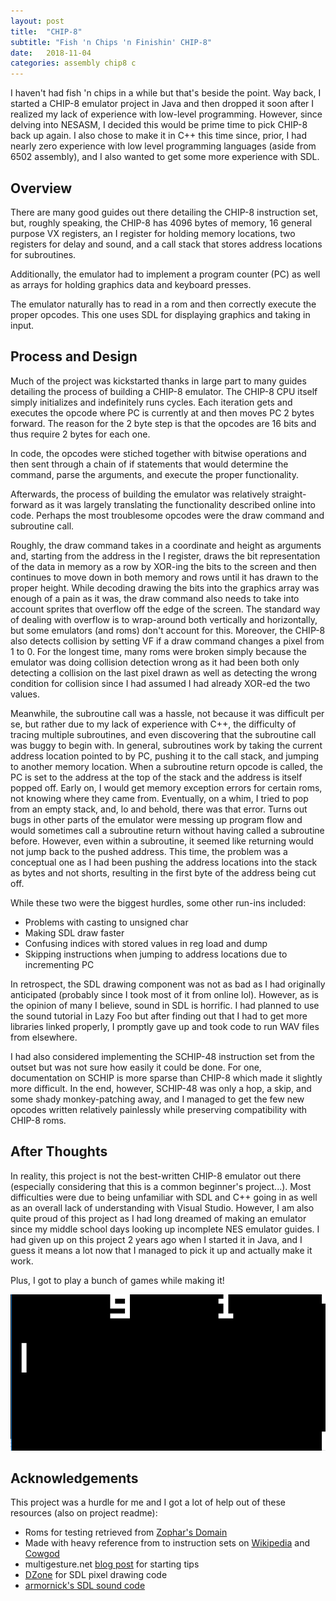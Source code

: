 ```yaml
---
layout: post
title:  "CHIP-8"
subtitle: "Fish 'n Chips 'n Finishin' CHIP-8"
date:   2018-11-04
categories: assembly chip8 c
---
```


I haven't had fish 'n chips in a while but that's beside the point. Way back, I started a CHIP-8 emulator project in Java and then dropped it soon after I realized
my lack of experience with low-level programming. However, since delving into NESASM, I decided
this would be prime time to pick CHIP-8 back up again. I also chose to make it in C++ this time since, prior,
I had nearly zero experience with low level programming languages (aside from 6502 assembly),
and I also wanted to get some more experience with SDL.

## Overview

There are many good guides out there detailing the CHIP-8 instruction set, but, roughly speaking,
the CHIP-8 has 4096 bytes of memory, 16 general purpose VX registers, an I register for holding memory locations,
two registers for delay and sound, and a call stack that stores address locations for subroutines.

Additionally, the emulator had to implement a program counter (PC) as well as arrays for holding
graphics data and keyboard presses.

The emulator naturally has to read in a rom and then correctly execute the proper opcodes. This one
uses SDL for displaying graphics and taking in input.

## Process and Design

Much of the project was kickstarted thanks in large part to many guides detailing the process of
building a CHIP-8 emulator. The CHIP-8 CPU itself simply initializes and indefinitely runs cycles.
Each iteration gets and executes the opcode where PC is currently at and then moves PC 2 bytes forward.
The reason for the 2 byte step is that the opcodes are 16 bits and thus require 2 bytes for each one.

In code, the opcodes were stiched together with bitwise operations and then sent through a chain of
if statements that would determine the command, parse the arguments, and execute the proper functionality.

Afterwards, the process of building the emulator was relatively straight-forward as it was largely translating
the functionality described online into code. Perhaps the most troublesome opcodes were the draw command and
subroutine call.

Roughly, the draw command takes in a coordinate and height as arguments and, starting
from the address in the I register, draws the bit representation of the data in memory as a row by XOR-ing the bits to the screen
and then continues to move down in both memory and rows until it has drawn to the proper height. While decoding drawing
the bits into the graphics array was enough of a pain as it was, the draw command also needs to take into account
sprites that overflow off the edge of the screen. The standard way of dealing with overflow is to wrap-around
both vertically and horizontally, but some emulators (and roms) don't account for this. Moreover, the CHIP-8 also
detects collision by setting VF if a draw command changes a pixel from 1 to 0. For the longest time, many roms
were broken simply because the emulator was doing collision detection wrong as it had been both only detecting a collision
on the last pixel drawn as well as detecting the wrong condition for collision since I had assumed I had already XOR-ed the two values.

Meanwhile, the subroutine call was a hassle, not because it was difficult per se, but rather due to my lack of experience
with C++, the difficulty of tracing multiple subroutines, and even discovering that the subroutine call was buggy to begin with.
In general, subroutines work by taking the current address location
pointed to by PC, pushing it to the call stack, and jumping to another memory location. When a subroutine return opcode is called, the PC
is set to the address at the top of the stack and the address is itself popped off. Early on, I would get memory exception
errors for certain roms, not knowing where they came from. Eventually, on a whim, I tried to pop from an empty stack, and, lo and behold,
there was that error. Turns out bugs in other parts of the emulator were messing up program flow and would sometimes call a subroutine return
without having called a subroutine before. However, even within a subroutine, it seemed like returning would not jump back to the pushed address.
This time, the problem was a conceptual one as I had been pushing the address locations into the stack as bytes and not shorts, resulting in the first
byte of the address being cut off.

While these two were the biggest hurdles, some other run-ins included:
  - Problems with casting to unsigned char
  - Making SDL draw faster
  - Confusing indices with stored values in reg load and dump
  - Skipping instructions when jumping to address locations due to incrementing PC
  
In retrospect, the SDL drawing component was not as bad as I had originally anticipated (probably since I took most of it from online lol).
However, as is the opinion of many I believe, sound in SDL is horrific. I had planned to use the sound tutorial in Lazy Foo but after finding
out that I had to get more libraries linked properly, I promptly gave up and took code to run WAV files from elsewhere.

I had also considered implementing the SCHIP-48 instruction set from the outset but was not sure how easily it could be done. For
one, documentation on SCHIP is more sparse than CHIP-8 which made it slightly more difficult. In the end, however, SCHIP-48 was only a hop,
a skip, and some shady monkey-patching away, and I managed to get the few new opcodes written relatively painlessly
while preserving compatibility with CHIP-8 roms.

## After Thoughts

In reality, this project is not the best-written CHIP-8 emulator out there (especially considering that this is a common beginner's project...).
Most difficulties were due to being unfamiliar with SDL and C++ going in as well as an overall lack of understanding with Visual Studio. However, I am
also quite proud of this project as I had long dreamed of making an emulator since my middle school days looking up incomplete NES emulator guides.
I had given up on this project 2 years ago when I started it in Java, and I guess it means a lot now that I managed to pick it up and actually make it work.

Plus, I got to play a bunch of games while making it!

![Emulator running PONG](/images/chip8/chip8_pong.gif)

## Acknowledgements

This project was a hurdle for me and I got a lot of help out of these resources (also on project readme):
  - Roms for testing retrieved from [Zophar's Domain](https://www.zophar.net/pdroms/chip8/chip-8-games-pack.html)
  - Made with heavy reference from to instruction sets on [Wikipedia](https://en.wikipedia.org/wiki/CHIP-8) and [Cowgod](http://devernay.free.fr/hacks/chip8/C8TECH10.HTM)
  - multigesture.net [blog post](http://www.multigesture.net/articles/how-to-write-an-emulator-chip-8-interpreter/) for starting tips
  - [DZone](https://dzone.com/articles/sdl2-pixel-drawing) for SDL pixel drawing code
  - [armornick's SDL sound code](https://gist.github.com/armornick/3447121)
